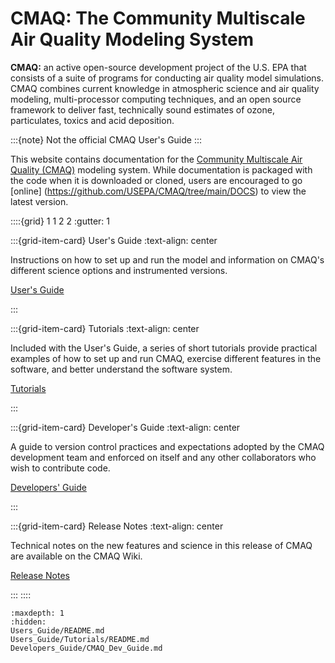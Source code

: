 CMAQ: The Community Multiscale Air Quality Modeling System
==========================================================

**CMAQ:** an active open-source development project of the U.S. EPA that consists of a suite of programs for conducting air quality model simulations. CMAQ combines current knowledge in atmospheric science and air quality modeling, multi-processor computing techniques, and an open source framework to deliver fast, technically sound estimates of ozone, particulates, toxics and acid deposition.

:::{note}
Not the official CMAQ User's Guide
:::

This website contains documentation for the [Community Multiscale Air Quality (CMAQ)](https://epa.gov/cmaq) modeling system. While documentation is packaged with the code when it is downloaded or cloned, users are encouraged to go [online] (https://github.com/USEPA/CMAQ/tree/main/DOCS) to view the latest version.

::::{grid} 1 1 2 2 
:gutter: 1

:::{grid-item-card}  User's Guide
:text-align: center

Instructions on how to set up and run the model and information on CMAQ's different science options and instrumented versions.

[User's Guide](./Users_Guide/README.md)

:::

:::{grid-item-card}  Tutorials
:text-align: center

Included with the User's Guide, a series of short tutorials provide practical examples of how to set up and run CMAQ, exercise different features in the software, and better understand the software system.

[Tutorials](./Users_Guide/Tutorials/README.md)

:::

:::{grid-item-card}  Developer's Guide
:text-align: center

A guide to version control practices and expectations adopted by the CMAQ development team and enforced on itself and any other collaborators who wish to contribute code.

[Developers' Guide](./Developers_Guide/CMAQ_Dev_Guide.md)

:::

:::{grid-item-card}  Release Notes
:text-align: center

Technical notes on the new features and science in this release of CMAQ are available on the CMAQ Wiki.

[Release Notes](https://github.com/USEPA/CMAQ/wiki/CMAQ-Release-Notes)

:::
::::

```{toctree}
:maxdepth: 1
:hidden:
Users_Guide/README.md
Users_Guide/Tutorials/README.md
Developers_Guide/CMAQ_Dev_Guide.md
```